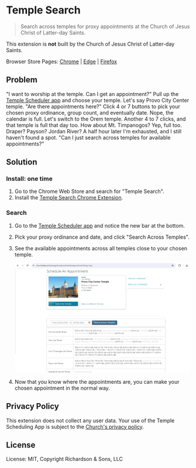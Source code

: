 Temple Search
=============

> Search across temples for proxy appointments at the Church of Jesus Christ of Latter-day Saints.

This extension is **not** built by the Church of Jesus Christ of Latter-day Saints.

Browser Store Pages: [Chrome](https://chromewebstore.google.com/detail/temple-search/pblahhcpdnegffcjjcnibcebpmcmkcba) | [Edge](https://microsoftedge.microsoft.com/addons/detail/temple-search/kelhdaiegjgggcgknoacphmgfgoaocfc) | [Firefox](https://addons.mozilla.org/en-US/firefox/addon/temple-search/)

Problem
-------

"I want to worship at the temple. Can I get an appointment?" Pull up the [Temple Scheduler app](https://temple-online-scheduling.churchofjesuschrist.org/) and choose your temple. Let's say Provo City Center temple. "Are there appointments here?" Click 4 or 7 buttons to pick your chosen proxy ordinance, group count, and eventually date. Nope, the calendar is full. Let's switch to the Orem temple. Another 4 to 7 clicks, and that temple is full that day too. How about Mt. Timpanogos? Yep, full too. Draper? Payson? Jordan River? A half hour later I'm exhausted, and I still haven't found a spot. "Can I just search across temples for available appointments?"

Solution
--------

### Install: one time

1. Go to the Chrome Web Store and search for "Temple Search".
2. Install the [Temple Search Chrome Extension](https://chromewebstore.google.com/detail/temple-search/pblahhcpdnegffcjjcnibcebpmcmkcba).

### Search

1. Go to the [Temple Scheduler app](https://temple-online-scheduling.churchofjesuschrist.org/) and notice the new bar at the bottom.
2. Pick your proxy ordinance and date, and click "Search Across Temples".
3. See the available appointments across all temples close to your chosen temple.

   ![Screenshot](screenshot.png)

4. Now that you know where the appointments are, you can make your chosen appointment in the normal way.

Privacy Policy
--------------

This extension does not collect any user data. Your use of the Temple Scheduling App is subject to the [Church's privacy policy](https://www.churchofjesuschrist.org/services/platform/v4/resources/privacy-policy?lang=eng).


License
-------

License: MIT, Copyright Richardson & Sons, LLC
